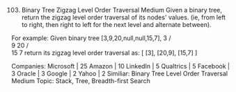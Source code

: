 103. Binary Tree Zigzag Level Order Traversal
Medium
Given a binary tree, return the zigzag level order traversal of its nodes' values. (ie, from left to right, then right to left for the next level and alternate between).

For example:
Given binary tree [3,9,20,null,null,15,7],
    3
   / \
  9  20
    /  \
   15   7
return its zigzag level order traversal as:
[
  [3],
  [20,9],
  [15,7]
]

Companies: Microsoft | 25 Amazon | 10 LinkedIn | 5 Qualtrics | 5 Facebook | 3 Oracle | 3 Google | 2 Yahoo | 2
Similiar: Binary Tree Level Order Traversal Medium
Topic: Stack, Tree, Breadth-first Search
